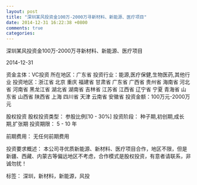```yaml
---
layout: post
title: "深圳某风投资金100万-2000万寻新材料、新能源、医疗项目"
date: 2014-12-31 16:22:38 +0800
comments: true
categories: 
---
```

深圳某风投资金100万-2000万寻新材料、新能源、医疗项目



2014-12-31

资金主体：VC投资
所在地区：广东省
投资行业：能源,医疗保健,生物医药,其他行业
投资地区：浙江省 北京 重庆 福建省 甘肃省 广东省 广西省 贵州省 海南省 河北省 河南省 黑龙江省 湖北省 湖南省 吉林省 江苏省 江西省 辽宁省 宁夏 青海省 山东省 山西省 陕西省 上海 四川省 天津 云南省 安徽省
投资金额：100万元-2000万元

股权投资
股权投资类型：
                            参股比例[10 - 30%] 
                                                                                投资阶段：
                            种子期,初创期,成长期,扩张期 
                                                                                                                                        投资期限：
                            5 - 10 年

前期费用：
无任何前期费用

投资要求概述：
本公司寻优质新能源、新材料、医疗项目合作，地区不限，但是新疆、西藏、内蒙古等偏远地区不考虑，合作模式是股权投资，有意者请联系，非诚勿扰！

标签：
深圳，新材料，新能源，风投


